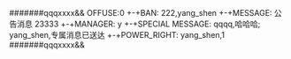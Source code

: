 #######qqqxxxx&&
OFFUSE:0
+-+BAN:
222,yang_shen
+-+MESSAGE:
公告消息
23333
+-+MANAGER:
y
+-+SPECIAL MESSAGE:
qqqq,哈哈哈;
yang_shen,专属消息已送达
+-+POWER_RIGHT:
yang_shen,1
#######qqqxxxx&&
